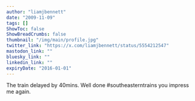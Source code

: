 ```yaml
---
author: "liamjbennett"
date: "2009-11-09"
tags: []
ShowToc: false
ShowBreadCrumbs: false
thumbnail: "/img/main/profile.jpg"
twitter_link: "https://x.com/liamjbennett/status/5554212547"
mastodon_link: ""
bluesky_link: ""
linkedin_link: ""
expiryDate: "2016-01-01"
---
```


The train delayed by 40mins. Well done #southeasterntrains you impress me again.

